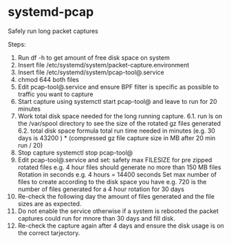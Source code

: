 # systemd-pcap
Safely run long packet captures

Steps:
1. Run df -h to get amount of free disk space on system
2. Insert file /etc/systemd/system/packet-capture.environment
3. Insert file /etc/systemd/system/pcap-tool@.service
4. chmod 644 both files
5. Edit pcap-tool@.service and ensure BPF filter is specific as possible to traffic you want to capture 
5. Start capture using systemctl start pcap-tool@<interface name> and leave to run for 20 minutes
6. Work total disk space needed for the long running capture.
    6.1. run ls on the /var/spool directory to see the size of the rotated gz files generated 
    6.2. total disk space formula 
        total run time needed in minutes (e.g. 30 days is 43200 ) * (compressed gz file capture size in MB after 20 min run / 20)
8. Stop capture systemctl stop pcap-tool@<interface name>
9. Edit pcap-tool@.service and set:
    safety max FILESIZE for pre zipped rotated files e.g. 4 hour files should generate no more than 150 MB files
    Rotation in seconds e.g. 4 hours = 14400 seconds 
    Set max number of files to create according to the disk space you have e.g. 720 is the number of files generated for a 4 hour rotation for 30 days
10. Re-check the following day the amount of files generated and the file sizes are as expected.
11. Do not enable the service otherwise if a system is rebooted the packet captures could run for mnore than 30 days and fill disk.
12. Re-check the capture again after 4 days and ensure the disk usage is on the correct tarjectory. 
